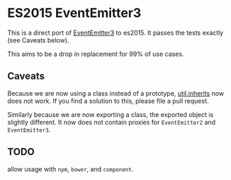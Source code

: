 ES2015 EventEmitter3
===

This is a direct port of [EventEmitter3](https://github.com/primus/eventemitter3) to es2015. It passes the tests exactly (see Caveats below).

This aims to be a drop in replacement for 99% of use cases.

Caveats
---

Because we are now using a class instead of a prototype, [util.inherits](https://nodejs.org/docs/latest/api/util.html) now does not work. If you find a solution to this, please file a pull request.

Similarly because we are now exporting a class, the exported object is slightly different. It now does not contain proxies for `EventEmitter2` and `EventEmitter3`.

TODO
---
allow usage with `npm`, `bower`, and `component`.